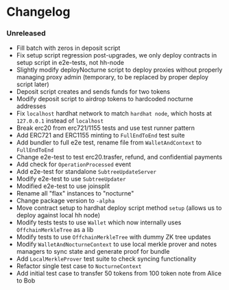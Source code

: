 # Changelog

### Unreleased

- Fill batch with zeros in deposit script
- Fix setup script regression post-upgrades, we only deploy contracts in setup script in e2e-tests, not hh-node
- Slightly modify deployNocturne script to deploy proxies without properly managing proxy admin (temporary, to be replaced by proper deploy script later)
- Deposit script creates and sends funds for two tokens
- Modify deposit script to airdrop tokens to hardcoded nocturne addresses
- Fix `localhost` hardhat network to match `hardhat node`, which hosts at `127.0.0.1` instead of `localhost`
- Break erc20 from erc721/1155 tests and use test runner pattern
- Add ERC721 and ERC1155 minting to `FullEndToEnd` test suite
- Add bundler to full e2e test, rename file from `WalletAndContext` to `FullEndToEnd`
- Change e2e-test to test erc20.trasfer, refund, and confidential payments
- Add check for `OperationProcessed` event
- Add e2e-test for standalone `SubtreeUpdateServer`
- Modify e2e-test to use `SubtreeUpdater`
- Modified e2e-test to use joinsplit
- Rename all "flax" instances to "nocturne"
- Change package version to `-alpha`
- Move contract setup to hardhat deploy script method `setup` (allows us to deploy against local hh node)
- Modify tests tests to use `Wallet` which now internally uses `OffchainMerkleTree` as a lib
- Modify tests to use `OffchainMerkleTree` with dummy ZK tree updates
- Modify `WalletAndNocturneContext` to use local merkle prover and notes managers to sync state and generate proof for bundle
- Add `LocalMerkleProver` test suite to check syncing functionality
- Refactor single test case to `NocturneContext`
- Add initial test case to transfer 50 tokens from 100 token note from Alice to Bob
